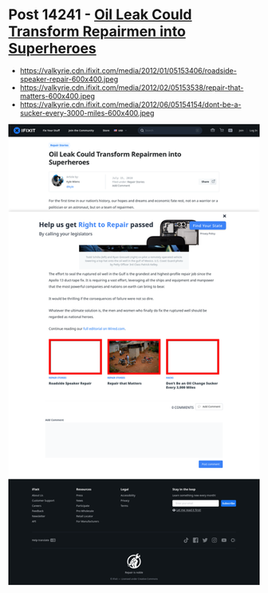 # Post 14241 - [Oil Leak Could Transform Repairmen into Superheroes](https://www.ifixit.com/News/14241/oil-spill)

- https://valkyrie.cdn.ifixit.com/media/2012/01/05153406/roadside-speaker-repair-600x400.jpeg
- https://valkyrie.cdn.ifixit.com/media/2012/02/05153538/repair-that-matters-600x400.jpeg
- https://valkyrie.cdn.ifixit.com/media/2012/06/05154154/dont-be-a-sucker-every-3000-miles-600x400.jpeg

![screencap](screenshots/af0a3510-ecaa-4e1f-9d8e-faa55f7a51e5.png)
